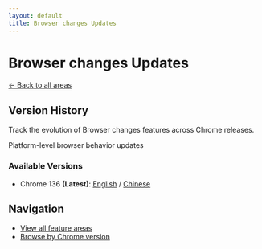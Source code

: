 ```yaml
---
layout: default
title: Browser changes Updates
---
```


# Browser changes Updates

[← Back to all areas](../index.html)

## Version History

Track the evolution of Browser changes features across Chrome releases.

Platform-level browser behavior updates

### Available Versions

- Chrome 136 **(Latest)**: [English](./chrome-136-en.html) / [Chinese](./chrome-136-zh.html)

## Navigation

- [View all feature areas](../index.html)
- [Browse by Chrome version](../../versions/index.html)
